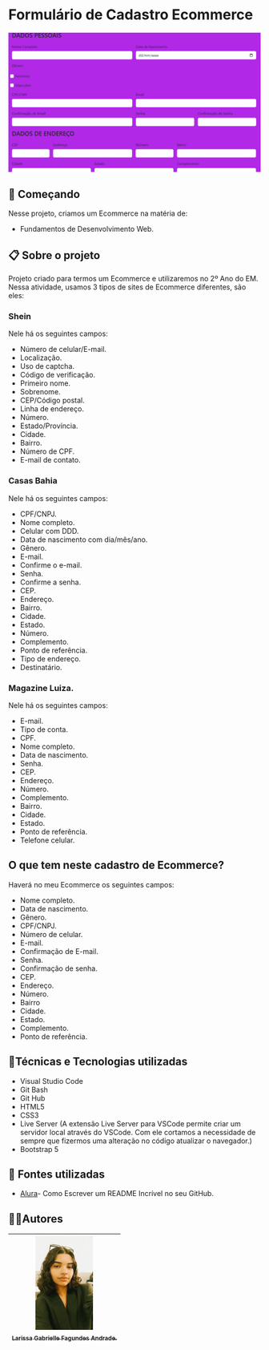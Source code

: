 # Formulário de Cadastro Ecommerce
![](formulario_print.png)
## 🚀 Começando
Nesse projeto, criamos um Ecommerce na matéria de:
* Fundamentos de Desenvolvimento Web.

## 📋 Sobre o projeto
Projeto criado para termos um Ecommerce e utilizaremos no 2º Ano do EM. 
Nessa atividade, usamos 3 tipos de sites de Ecommerce diferentes, são eles:
### Shein
Nele há os seguintes campos: 
* Número de celular/E-mail.
* Localização.
* Uso de captcha.
* Código de verificação.
* Primeiro nome.
* Sobrenome.
* CEP/Código postal.
* Linha de endereço.
* Número.
* Estado/Província.
* Cidade.
* Bairro.
* Número de CPF.
* E-mail de contato.

### Casas Bahia
Nele há os seguintes campos:
* CPF/CNPJ.
* Nome completo. 
* Celular com DDD. 
* Data de nascimento com dia/mês/ano.
* Gênero.
* E-mail.
* Confirme o e-mail.
* Senha.
* Confirme a senha.
* CEP.
* Endereço.
* Bairro.
* Cidade.
* Estado.
* Número.
* Complemento.
* Ponto de referência.
* Tipo de endereço.
* Destinatário.

### Magazine Luiza.
Nele há os seguintes campos:
* E-mail.
* Tipo de conta.
* CPF.
* Nome completo.
* Data de nascimento.
* Senha.
* CEP.
* Endereço.
* Número.
* Complemento.
* Bairro.
* Cidade.
* Estado.
* Ponto de referência.
* Telefone celular.

## O que tem neste cadastro de Ecommerce?
Haverá no meu Ecommerce os seguintes campos:
* Nome completo.
* Data de nascimento. 
* Gênero.
* CPF/CNPJ.
* Número de celular.
* E-mail.
* Confirmação de E-mail.
* Senha.
* Confirmação de senha.
* CEP.
* Endereço.
* Número.
* Bairro
* Cidade.
* Estado.
* Complemento.
* Ponto de referência.

## 🔨Técnicas e Tecnologias utilizadas
* Visual Studio Code 
* Git Bash
* Git Hub
* HTML5
* CSS3
* Live Server (A extensão Live Server para VSCode permite criar um servidor local através do VSCode. Com ele cortamos a necessidade de sempre que fizermos uma alteração no código atualizar o navegador.)
* Bootstrap 5

## 🚧 Fontes utilizadas
* [Alura](https://www.alura.com.br/artigos/escrever-bom-readme)- Como Escrever um README Incrível no seu GitHub.

## ✍🏻Autores
| [<img loading="eu.jpeg" src="eu.jpeg" width=115><br><sub>Larissa Gabrielle Fagundes Andrade.</sub>](https://github.com/gabriellefagundes) |
| :---: 